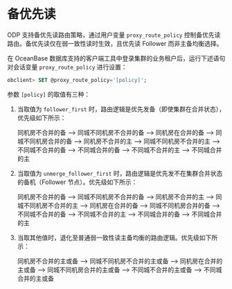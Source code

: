 # 备优先读

ODP 支持备优先读路由策略，通过用户变量 `proxy_route_policy` 控制备优先读路由。备优先读仅在弱一致性读时生效，且优先读 Follower 而非主备均衡选择。

在 OceanBase 数据库支持的客户端工具中登录集群的业务租户后，运行下述语句对会话变量 `proxy_route_policy` 进行设置：

```sql
obclient> SET @proxy_route_policy='[policy]';
```

参数 `[policy]` 的取值有三种：

1. 当取值为 `follower_first` 时，路由逻辑是优先发备（即使集群在合并状态），优先级如下所示：

   同机房不合并的备 --\> 同城不同机房不合并的备 --\> 同机房在合并的备 --\> 同城不同机房合并的备 --\> 同机房不合并的主 --\> 同城不同机房不合并的主 --\> 不同城不合并的备 --\> 不同城合并的备 --\> 不同城不合并的主 --\> 不同城合并的主

2. 当取值为 `unmerge_follower_first` 时，路由逻辑是优先发不在集群合并状态的备机（Follower 节点）。优先级如下所示：

   同机房不合并的备 --\> 同城不同机房不合并的备 --\> 同机房不合并的主 --\> 同城不同机房不合并的主 --\> 同机房在合并的备 --\> 同城不同机房合并的备 --\> 不同城不合并的备 --\> 不同城不合并的主 --\> 不同城合并的备 --\> 不同城合并的主

3. 当取其他值时，退化至普通弱一致性读主备均衡的路由逻辑。优先级如下所示：

   同机房不合并的主或备 --\> 同城不同机房不合并的主或备 --\> 同机房在合并的主或备 --\> 同城不同机房合并的主或备 --\> 不同城不合并的主或备 --\> 不同城合并的主或备
